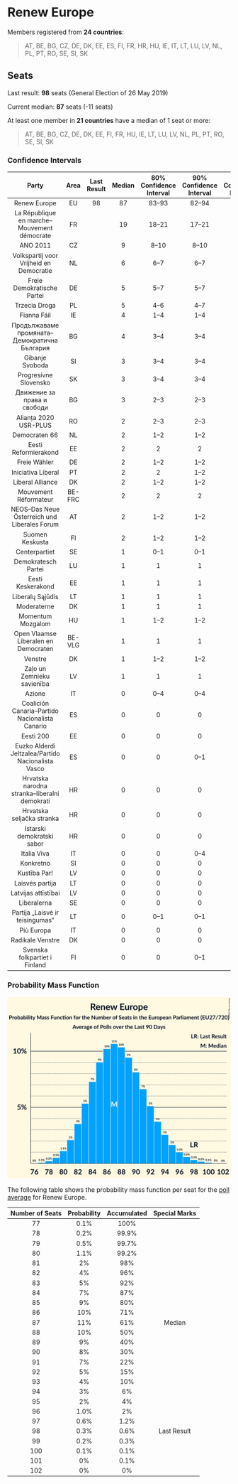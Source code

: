 # Renew Europe

Members registered from **24 countries**:

> AT, BE, BG, CZ, DE, DK, EE, ES, FI, FR, HR, HU, IE, IT, LT, LU, LV, NL, PL, PT, RO, SE, SI, SK

## Seats

Last result: **98** seats (General Election of 26 May 2019)

Current median: **87** seats (-11 seats)

At least one member in **21 countries** have a median of 1 seat or more:

> AT, BE, BG, CZ, DE, DK, EE, FI, FR, HU, IE, LT, LU, LV, NL, PL, PT, RO, SE, SI, SK

### Confidence Intervals

| Party | Area | Last Result | Median | 80% Confidence Interval | 90% Confidence Interval | 95% Confidence Interval | 99% Confidence Interval |
|:-----:|:----:|:-----------:|:------:|:-----------------------:|:-----------------------:|:-----------------------:|:-----------------------:|
| Renew Europe | EU | 98 | 87 | 83–93 | 82–94 | 81–95 | 79–98 |
| La République en marche–Mouvement démocrate | FR | | 19 | 18–21 | 17–21 | 17–22 | 16–23 |
| ANO 2011 | CZ | | 9 | 8–10 | 8–10 | 8–10 | 8–11 |
| Volkspartij voor Vrijheid en Democratie | NL | | 6 | 6–7 | 6–7 | 6–7 | 5–8 |
| Freie Demokratische Partei | DE | | 5 | 5–7 | 5–7 | 4–8 | 4–8 |
| Trzecia Droga | PL | | 5 | 4–6 | 4–7 | 4–7 | 3–7 |
| Fianna Fáil | IE | | 4 | 1–4 | 1–4 | 1–4 | 1–4 |
| Продължаваме промяната–Демократична България | BG | | 4 | 3–4 | 3–4 | 3–4 | 3–5 |
| Gibanje Svoboda | SI | | 3 | 3–4 | 3–4 | 3–4 | 3–4 |
| Progresívne Slovensko | SK | | 3 | 3–4 | 3–4 | 3–4 | 2–4 |
| Движение за права и свободи | BG | | 3 | 2–3 | 2–3 | 2–3 | 2–3 |
| Alianța 2020 USR-PLUS | RO | | 2 | 2–3 | 2–3 | 2–3 | 2–3 |
| Democraten 66 | NL | | 2 | 1–2 | 1–2 | 1–2 | 0–2 |
| Eesti Reformierakond | EE | | 2 | 2 | 2 | 2 | 2–3 |
| Freie Wähler | DE | | 2 | 1–2 | 1–2 | 1–2 | 1–2 |
| Iniciativa Liberal | PT | | 2 | 2 | 1–2 | 1–3 | 1–3 |
| Liberal Alliance | DK | | 2 | 1–2 | 1–2 | 1–2 | 1–2 |
| Mouvement Réformateur | BE-FRC | | 2 | 2 | 2 | 2 | 2 |
| NEOS–Das Neue Österreich und Liberales Forum | AT | | 2 | 1–2 | 1–2 | 1–2 | 1–2 |
| Suomen Keskusta | FI | | 2 | 1–2 | 1–2 | 1–2 | 1–2 |
| Centerpartiet | SE | | 1 | 0–1 | 0–1 | 0–2 | 0–2 |
| Demokratesch Partei | LU | | 1 | 1 | 1 | 1 | 1–2 |
| Eesti Keskerakond | EE | | 1 | 1 | 1 | 1 | 1–2 |
| Liberalų Sąjūdis | LT | | 1 | 1 | 1 | 1 | 0–1 |
| Moderaterne | DK | | 1 | 1 | 1 | 1 | 0–2 |
| Momentum Mozgalom | HU | | 1 | 1–2 | 1–2 | 1–2 | 1–2 |
| Open Vlaamse Liberalen en Democraten | BE-VLG | | 1 | 1 | 1 | 1 | 1 |
| Venstre | DK | | 1 | 1–2 | 1–2 | 1–2 | 1–2 |
| Zaļo un Zemnieku savienība | LV | | 1 | 1 | 1 | 1–2 | 1–2 |
| Azione | IT | | 0 | 0–4 | 0–4 | 0–5 | 0–5 |
| Coalición Canaria–Partido Nacionalista Canario | ES | | 0 | 0 | 0 | 0 | 0 |
| Eesti 200 | EE | | 0 | 0 | 0 | 0 | 0 |
| Euzko Alderdi Jeltzalea/Partido Nacionalista Vasco | ES | | 0 | 0 | 0–1 | 0–1 | 0–1 |
| Hrvatska narodna stranka–liberalni demokrati | HR | | 0 | 0 | 0 | 0 | 0 |
| Hrvatska seljačka stranka | HR | | 0 | 0 | 0 | 0 | 0 |
| Istarski demokratski sabor | HR | | 0 | 0 | 0 | 0 | 0 |
| Italia Viva | IT | | 0 | 0 | 0–4 | 0–4 | 0–4 |
| Konkretno | SI | | 0 | 0 | 0 | 0 | 0 |
| Kustība Par! | LV | | 0 | 0 | 0 | 0 | 0 |
| Laisvės partija | LT | | 0 | 0 | 0 | 0–1 | 0–1 |
| Latvijas attīstībai | LV | | 0 | 0 | 0 | 0 | 0 |
| Liberalerna | SE | | 0 | 0 | 0 | 0 | 0–1 |
| Partija „Laisvė ir teisingumas“ | LT | | 0 | 0–1 | 0–1 | 0–1 | 0–1 |
| Più Europa | IT | | 0 | 0 | 0 | 0 | 0 |
| Radikale Venstre | DK | | 0 | 0 | 0 | 0–1 | 0–1 |
| Svenska folkpartiet i Finland | FI | | 0 | 0 | 0–1 | 0–1 | 0–1 |

### Probability Mass Function

![Graph with seats probability mass function not yet produced](average-2023-10-31-seats-pmf-reneweurope.png "Seats Probability Mass Function")

The following table shows the probability mass function per seat for the [poll average](average-2023-10-31.html) for Renew Europe.

| Number of Seats | Probability | Accumulated | Special Marks |
|:---------------:|:-----------:|:-----------:|:-------------:|
| 77 | 0.1% | 100% |  |
| 78 | 0.2% | 99.9% |  |
| 79 | 0.5% | 99.7% |  |
| 80 | 1.1% | 99.2% |  |
| 81 | 2% | 98% |  |
| 82 | 4% | 96% |  |
| 83 | 5% | 92% |  |
| 84 | 7% | 87% |  |
| 85 | 9% | 80% |  |
| 86 | 10% | 71% |  |
| 87 | 11% | 61% | Median |
| 88 | 10% | 50% |  |
| 89 | 9% | 40% |  |
| 90 | 8% | 30% |  |
| 91 | 7% | 22% |  |
| 92 | 5% | 15% |  |
| 93 | 4% | 10% |  |
| 94 | 3% | 6% |  |
| 95 | 2% | 4% |  |
| 96 | 1.0% | 2% |  |
| 97 | 0.6% | 1.2% |  |
| 98 | 0.3% | 0.6% | Last Result |
| 99 | 0.2% | 0.3% |  |
| 100 | 0.1% | 0.1% |  |
| 101 | 0% | 0.1% |  |
| 102 | 0% | 0% |  |


